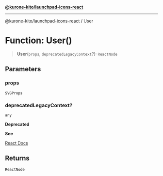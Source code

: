 [**@kurone-kito/launchpad-icons-react**](../README.md)

***

[@kurone-kito/launchpad-icons-react](../globals.md) / User

# Function: User()

> **User**(`props`, `deprecatedLegacyContext`?): `ReactNode`

## Parameters

### props

`SVGProps`

### deprecatedLegacyContext?

`any`

**Deprecated**

**See**

[React Docs](https://legacy.reactjs.org/docs/legacy-context.html#referencing-context-in-lifecycle-methods)

## Returns

`ReactNode`
